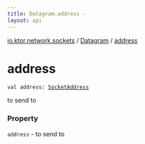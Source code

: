 ```yaml
---
title: Datagram.address - 
layout: api
---
```


<div class='api-docs-breadcrumbs'><a href="../index.html">io.ktor.network.sockets</a> / <a href="index.html">Datagram</a> / <a href="./address.html">address</a></div>

# address

<div class="signature"><code><span class="keyword">val </span><span class="identifier">address</span><span class="symbol">: </span><a href="http://docs.oracle.com/javase/6/docs/api/java/net/SocketAddress.html"><span class="identifier">SocketAddress</span></a></code></div>

to send to

### Property

<code>address</code> - to send to